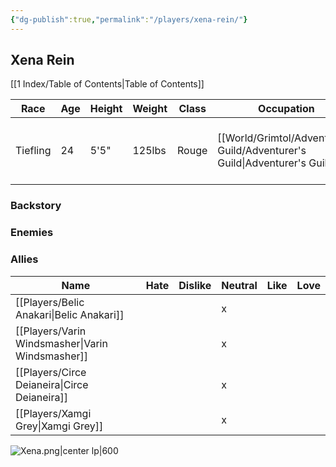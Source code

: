 ```yaml
---
{"dg-publish":true,"permalink":"/players/xena-rein/"}
---
```


## Xena Rein
[[1 Index/Table of Contents\|Table of Contents]]

| Race     | Age | Height | Weight | Class | Occupation             | Allignment      | Pronouns | Gender | Languages                              | God   |
| -------- | --- | ------ | ------ | ----- | ---------------------- | --------------- | -------- | ------ | -------------------------------------- | ----- |
| Tiefling | 24  | 5'5"   | 125lbs | Rouge | [[World/Grimtol/Adventurer's Guild/Adventurer's Guild\|Adventurer's Guild]] | Chaotic Neutral | She/Her  | Female | Common, Thieves' Cant, Infernal, Golin | Chaos |
### Backstory

### Enemies

### Allies
| Name                  | Hate | Dislike | Neutral | Like | Love |
| --------------------- | ---- | ------- | ------- | ---- | ---- |
| [[Players/Belic Anakari\|Belic Anakari]]     |      |         | x       |      |      |
| [[Players/Varin Windsmasher\|Varin Windsmasher]] |      |         | x       |      |      |
| [[Players/Circe Deianeira\|Circe Deianeira]]   |      |         | x       |      |      |
| [[Players/Xamgi Grey\|Xamgi Grey]]        |      |         | x       |      |      |

![Xena.png|center lp|600](/img/user/Z_Templates/Xena.png)